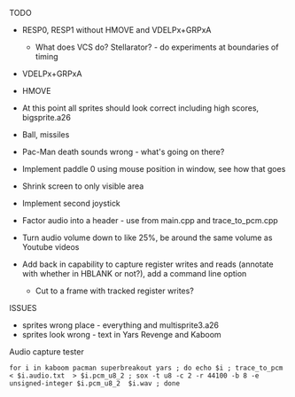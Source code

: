TODO
* RESP0, RESP1 without HMOVE and VDELPx+GRPxA
  * What does VCS do?  Stellarator? - do experiments at boundaries of timing

* VDELPx+GRPxA

* HMOVE
* At this point all sprites should look correct including high scores, bigsprite.a26
* Ball, missiles
* Pac-Man death sounds wrong - what's going on there?
* Implement paddle 0 using mouse position in window, see how that goes
* Shrink screen to only visible area
* Implement second joystick
* Factor audio into a header - use from main.cpp and trace_to_pcm.cpp
* Turn audio volume down to like 25%, be around the same volume as Youtube videos
* Add back in capability to capture register writes and reads (annotate with whether in HBLANK or not?), add a command line option
  * Cut to a frame with tracked register writes?


ISSUES
* sprites wrong place - everything and multisprite3.a26
* sprites look wrong - text in Yars Revenge and Kaboom

Audio capture tester

```
for i in kaboom pacman superbreakout yars ; do echo $i ; trace_to_pcm < $i.audio.txt  > $i.pcm_u8_2 ; sox -t u8 -c 2 -r 44100 -b 8 -e unsigned-integer $i.pcm_u8_2  $i.wav ; done
```

